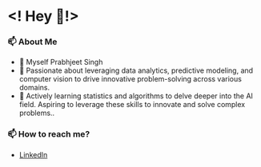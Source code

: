 # <! Hey 👋!>
### 📫 About Me
- 👋 Myself Prabhjeet Singh
- 👀 Passionate about leveraging data analytics, predictive modeling, and computer vision to drive innovative problem-solving across various domains.
- 🌱 Actively learning statistics and algorithms to delve deeper into the AI field. Aspiring to leverage these skills to innovate and solve complex problems..


### 📫 How to reach me? 
- [LinkedIn](https://www.linkedin.com/in/prabhjeetsingh95/)

<!---
prabhjeetsinghk/prabhjeetsinghk is a ✨ special ✨ repository because its `README.md` (this file) appears on your GitHub profile.
You can click the Preview link to take a look at your changes.
--->
